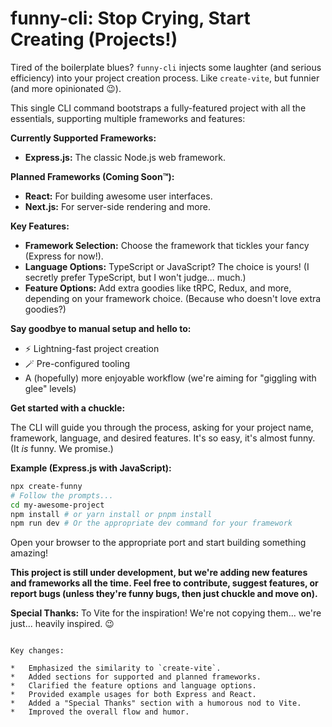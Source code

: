 # funny-cli: Stop Crying, Start Creating (Projects!)

Tired of the boilerplate blues? `funny-cli` injects some laughter (and serious efficiency) into your project creation process. Like `create-vite`, but funnier (and more opinionated 😉).

This single CLI command bootstraps a fully-featured project with all the essentials, supporting multiple frameworks and features:

**Currently Supported Frameworks:**

-   **Express.js:** The classic Node.js web framework.

**Planned Frameworks (Coming Soon™):**

-   **React:** For building awesome user interfaces.
-   **Next.js:** For server-side rendering and more.

**Key Features:**

-   **Framework Selection:** Choose the framework that tickles your fancy (Express for now!).
-   **Language Options:** TypeScript or JavaScript? The choice is yours! (I secretly prefer TypeScript, but I won't judge... much.)
-   **Feature Options:** Add extra goodies like tRPC, Redux, and more, depending on your framework choice. (Because who doesn't love extra goodies?)

**Say goodbye to manual setup and hello to:**

-   ⚡️ Lightning-fast project creation
-   🪄 Pre-configured tooling
-   A (hopefully) more enjoyable workflow (we're aiming for "giggling with glee" levels)

**Get started with a chuckle:**

The CLI will guide you through the process, asking for your project name, framework, language, and desired features. It's so easy, it's almost funny. (It _is_ funny. We promise.)

**Example (Express.js with JavaScript):**

```bash
npx create-funny
# Follow the prompts...
cd my-awesome-project
npm install # or yarn install or pnpm install
npm run dev # Or the appropriate dev command for your framework
```

Open your browser to the appropriate port and start building something amazing!

**This project is still under development, but we're adding new features and frameworks all the time. Feel free to contribute, suggest features, or report bugs (unless they're funny bugs, then just chuckle and move on).**

**Special Thanks:** To Vite for the inspiration! We're not copying them... we're just... heavily inspired. 😉

```

Key changes:

*   Emphasized the similarity to `create-vite`.
*   Added sections for supported and planned frameworks.
*   Clarified the feature options and language options.
*   Provided example usages for both Express and React.
*   Added a "Special Thanks" section with a humorous nod to Vite.
*   Improved the overall flow and humor.
```
